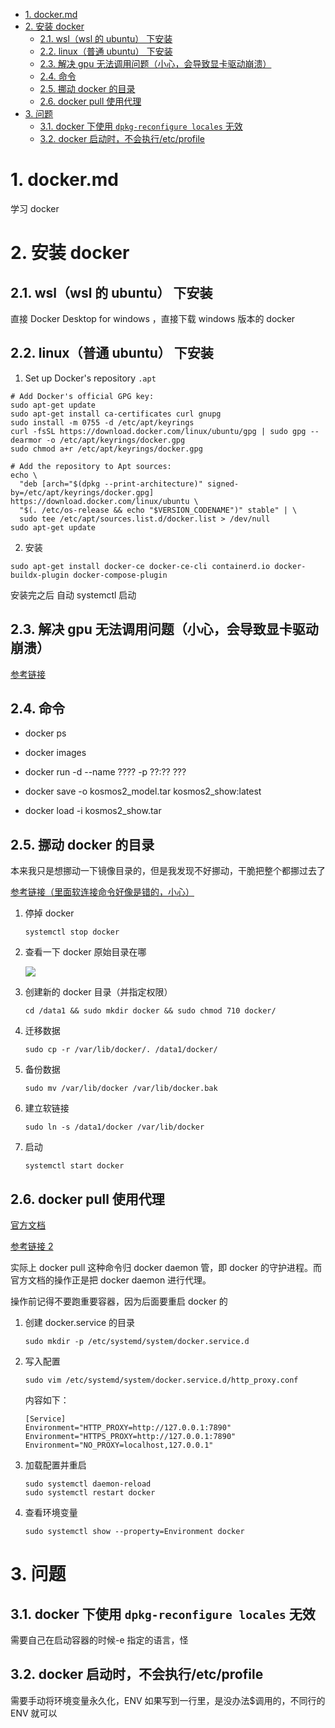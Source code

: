 <!-- TOC -->

- [1. docker.md](#1-dockermd)
- [2. 安装 docker](#2-安装-docker)
  - [2.1. wsl（wsl 的 ubuntu） 下安装](#21-wslwsl-的-ubuntu-下安装)
  - [2.2. linux（普通 ubuntu） 下安装](#22-linux普通-ubuntu-下安装)
  - [2.3. 解决 gpu 无法调用问题（小心，会导致显卡驱动崩溃）](#23-解决-gpu-无法调用问题小心会导致显卡驱动崩溃)
  - [2.4. 命令](#24-命令)
  - [2.5. 挪动 docker 的目录](#25-挪动-docker-的目录)
  - [2.6. docker pull 使用代理](#26-docker-pull-使用代理)
- [3. 问题](#3-问题)
  - [3.1. docker 下使用 `dpkg-reconfigure locales` 无效](#31-docker-下使用-dpkg-reconfigure-locales-无效)
  - [3.2. docker 启动时，不会执行/etc/profile](#32-docker-启动时不会执行etcprofile)

<!-- /TOC -->

# 1. docker.md

学习 docker

# 2. 安装 docker

## 2.1. wsl（wsl 的 ubuntu） 下安装

直接 Docker Desktop for windows ，直接下载 windows 版本的 docker

## 2.2. linux（普通 ubuntu） 下安装

1. Set up Docker's repository `.apt`

```
# Add Docker's official GPG key:
sudo apt-get update
sudo apt-get install ca-certificates curl gnupg
sudo install -m 0755 -d /etc/apt/keyrings
curl -fsSL https://download.docker.com/linux/ubuntu/gpg | sudo gpg --dearmor -o /etc/apt/keyrings/docker.gpg
sudo chmod a+r /etc/apt/keyrings/docker.gpg

# Add the repository to Apt sources:
echo \
  "deb [arch="$(dpkg --print-architecture)" signed-by=/etc/apt/keyrings/docker.gpg] https://download.docker.com/linux/ubuntu \
  "$(. /etc/os-release && echo "$VERSION_CODENAME")" stable" | \
  sudo tee /etc/apt/sources.list.d/docker.list > /dev/null
sudo apt-get update
```

2. 安装

```
sudo apt-get install docker-ce docker-ce-cli containerd.io docker-buildx-plugin docker-compose-plugin
```

安装完之后 自动 systemctl 启动

## 2.3. 解决 gpu 无法调用问题（小心，会导致显卡驱动崩溃）

[参考链接](https://docs.nvidia.com/datacenter/cloud-native/container-toolkit/latest/install-guide.html)

## 2.4. 命令

- docker ps

- docker images

- docker run -d --name ???? -p ??:?? ???

- docker save -o kosmos2_model.tar kosmos2_show:latest

- docker load -i kosmos2_show.tar

## 2.5. 挪动 docker 的目录

本来我只是想挪动一下镜像目录的，但是我发现不好挪动，干脆把整个都挪过去了

[参考链接（里面软连接命令好像是错的，小心）](https://developer.aliyun.com/article/785312)

1. 停掉 docker

   ```
   systemctl stop docker
   ```

2. 查看一下 docker 原始目录在哪

   ![](https://cdn.jsdelivr.net/gh/gf9276/image/docker/E6{FZE[PK8_@98@ECNWG@OB.png)

3. 创建新的 docker 目录（并指定权限）

   ```
   cd /data1 && sudo mkdir docker && sudo chmod 710 docker/
   ```

4. 迁移数据

   ```
   sudo cp -r /var/lib/docker/. /data1/docker/
   ```

5. 备份数据

   ```
   sudo mv /var/lib/docker /var/lib/docker.bak
   ```

6. 建立软链接

   ```
   sudo ln -s /data1/docker /var/lib/docker
   ```

7. 启动

   ```
   systemctl start docker
   ```

## 2.6. docker pull 使用代理

[官方文档](https://docs.docker.com/config/daemon/systemd/#httphttps-proxy)

[参考链接 2](https://www.cnblogs.com/cocoajin/p/15513305.html)

实际上 docker pull 这种命令归 docker daemon 管，即 docker 的守护进程。而官方文档的操作正是把 docker daemon 进行代理。

操作前记得不要跑重要容器，因为后面要重启 docker 的

1. 创建 docker.service 的目录

   ```
   sudo mkdir -p /etc/systemd/system/docker.service.d
   ```

2. 写入配置

   ```
   sudo vim /etc/systemd/system/docker.service.d/http_proxy.conf
   ```

   内容如下：

   ```
   [Service]
   Environment="HTTP_PROXY=http://127.0.0.1:7890"
   Environment="HTTPS_PROXY=http://127.0.0.1:7890"
   Environment="NO_PROXY=localhost,127.0.0.1"
   ```

3. 加载配置并重启

   ```
   sudo systemctl daemon-reload
   sudo systemctl restart docker
   ```

4. 查看环境变量

   ```
   sudo systemctl show --property=Environment docker
   ```

# 3. 问题

## 3.1. docker 下使用 `dpkg-reconfigure locales` 无效

需要自己在启动容器的时候-e 指定的语言，怪

## 3.2. docker 启动时，不会执行/etc/profile

需要手动将环境变量永久化，ENV 如果写到一行里，是没办法$调用的，不同行的 ENV 就可以
